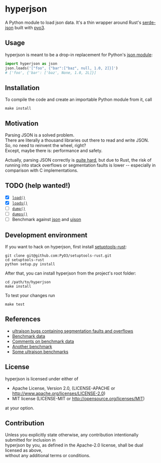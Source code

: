 # hyperjson

A Python module to load json data.
It's a thin wrapper around Rust's [serde-json](https://github.com/serde-rs/json) built with [pyo3](https://github.com/PyO3/pyo3).

## Usage

hyperjson is meant to be a drop-in replacement for Python's [json module](https://docs.python.org/3/library/json.html):  

```python
import hyperjson as json
json.loads('["foo", {"bar":["baz", null, 1.0, 2]}]')
# ['foo', {'bar': ['baz', None, 1.0, 2L]}]
```

## Installation

To compile the code and create an importable Python module from it, call  

```
make install
```

## Motivation

Parsing JSON is a solved problem.  
There are literally a thousand libraries out there to read and write JSON.  
So, no need to reinvent the wheel, right?  
Except, maybe there is: performance and safety.

Actually, parsing JSON correctly is [quite hard](http://seriot.ch/parsing_json.php),
but due to Rust, the risk of running into stack overflows or segmentation faults is lower --
especially in comparison with C implementations.


## TODO (help wanted!)

- [X] [`load()`](https://docs.python.org/3/library/json.html#json.load)
- [X] [`loads()`](https://docs.python.org/3/library/json.html#json.loads)
- [ ] [`dump()`](https://docs.python.org/3/library/json.html#json.dump)
- [ ] [`dumps()`](https://docs.python.org/3/library/json.html#json.dumps)
- [ ] Benchmark against [json](https://docs.python.org/3/library/json.html) and [ujson](https://github.com/esnme/ultrajson/)

## Development environment

If you want to hack on hyperjson, first install [setuptools-rust](https://github.com/PyO3/setuptools-rust):

```
git clone git@github.com:PyO3/setuptools-rust.git
cd setuptools-rust
python setup.py install
```

After that, you can install hyperjson from the project's root folder:

```
cd /path/to/hyperjson
make install
```

To test your changes run

```
make test
```

## References

* [ultrajson bugs containing segmentation faults and overflows](https://github.com/esnme/ultrajson/issues)
* [Benchmark data](https://users.rust-lang.org/t/serde-and-serde-json-1-0-0-released/10466/3)
* [Comments on benchmark data](https://www.reddit.com/r/rust/comments/6albr0/serde_compared_to_the_fastest_c_json_library/)
* [Another benchmark](https://github.com/serde-rs/json-benchmark)
* [Some ultrajson benchmarks](https://pypi.python.org/pypi/ujson)

## License

hyperjson is licensed under either of

* Apache License, Version 2.0, (LICENSE-APACHE or http://www.apache.org/licenses/LICENSE-2.0)
* MIT license (LICENSE-MIT or http://opensource.org/licenses/MIT)

at your option.

## Contribution

Unless you explicitly state otherwise, any contribution intentionally submitted for inclusion in  
hyperjson by you, as defined in the Apache-2.0 license, shall be dual licensed as above,  
without any additional terms or conditions.